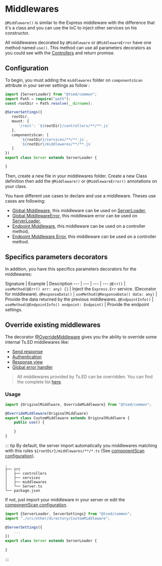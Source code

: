 # Middlewares

`@Middleware()` is similar to the Express middleware with the difference that it's a class and you can use the IoC 
to inject other services on his constructor.

All middlewares decorated by `@Middleware` or `@MiddlewareError` have one method named `use()`. 
This method can use all parameters decorators as you could see with the [Controllers](/docs/controllers.md) and return promise.

## Configuration

To begin, you must adding the `middlewares` folder on `componentsScan` attribute in your server settings as follow :
 
```typescript
import {ServerLoader} from "@tsed/common";
import Path = require("path");
const rootDir = Path.resolve(__dirname);

@ServerSettings({
   rootDir,
   mount: {
      '/rest': `${rootDir}/controllers/**/**.js`
   },
   componentsScan: [
       `${rootDir}/services/**/**.js`,
       `${rootDir}/middlewares/**/**.js`
   ]
})
export class Server extends ServerLoader {

}
```
Then, create a new file in your middlewares folder. Create a new Class definition then add the `@Middleware()` 
or `@MiddlewareError()` annotations on your class.

You have different use cases to declare and use a middleware. Theses use cases are following:

 * [Global Middleware](/docs/middlewares/global-middleware.md), this middleware can be used on [ServerLoader](/api/common/server/components/ServerLoader.md),
 * [Global MiddlewareError](/docs/middlewares/global-error-middleware.md), this middleware error can be used on [ServerLoader](/api/common/server/components/ServerLoader.md),
 * [Endpoint Middleware](/docs/middlewares/endpoint-middleware.md), this middleware can be used on a controller method,
 * [Endpoint Middleware Error](/docs/middlewares/endpoint-error-middleware.md), this middleware can be used on a controller method.

## Specifics parameters decorators

In addition, you have this specifics parameters decorators for the middlewares:

Signature | Example | Description
--- | --- | --- | ---
`@Err()` | `useMethod(@Err() err: any) {}` | Inject the `Express.Err` service. (Decorator for middleware).
`@ResponseData()` | `useMethod(@ResponseData() data: any)` | Provide the data returned by the previous middlewares.
`@EndpointInfo()` | `useMethod(@EndpointInfo() endpoint: Endpoint)` | Provide the endpoint settings.

## Override existing middlewares

The decorator [@OverrideMiddleware](/api/common/mvc/decorators/class/OverrideMiddleware.md) gives you the ability to
override some internal Ts.ED middlewares like:

* [Send response](/docs/middlewares/override/send-response.md)
* [Authentication](/docs/middlewares/override/authentication.md)
* [Response view](/docs/middlewares/override/response-view.md)
* [Global error handler](/docs/middlewares/override/global-error-handler.md)

> All middlewares provided by Ts.ED can be overridden. You can find the complete list [here](/api.md).

### Usage

```typescript
import {OriginalMiddlware, OverrideMiddleware} from "@tsed/common";

@OverrideMiddleware(OriginalMiddlware)
export class CustomMiddleware extends OriginalMiddlware {
    public use() {
        
    }
}
```

::: tip
By default, the server import automatically you middlewares matching with this rules `${rootDir}/middlewares/**/*.ts` (See [componentScan configuration](/configuration.md)).

```
.
├── src
│   ├── controllers
│   ├── services
│   ├── middlewares
│   └── Server.ts
└── package.json
```

If not, just import your middleware in your server or edit the [componentScan configuration](/configuration.md).

```typescript
import {ServerLoader, ServerSettings} from "@tsed/common";
import "./src/other/directory/CustomMiddleware";

@ServerSettings({
    ...
})
export class Server extends ServerLoader {
 
}
```
:::
